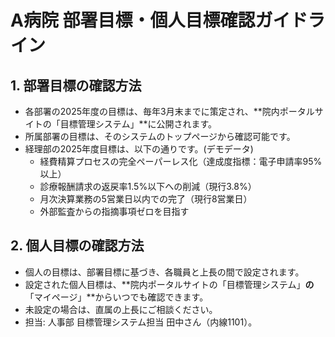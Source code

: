 # A病院 部署目標・個人目標確認ガイドライン

## 1. 部署目標の確認方法
- 各部署の2025年度の目標は、毎年3月末までに策定され、**院内ポータルサイトの「目標管理システム」**に公開されます。
- 所属部署の目標は、そのシステムのトップページから確認可能です。
- 経理部の2025年度目標は、以下の通りです。(デモデータ)
    - 経費精算プロセスの完全ペーパーレス化（達成度指標：電子申請率95%以上）
    - 診療報酬請求の返戻率1.5%以下への削減（現行3.8%）
    - 月次決算業務の5営業日以内での完了（現行8営業日）
    - 外部監査からの指摘事項ゼロを目指す

## 2. 個人目標の確認方法
- 個人の目標は、部署目標に基づき、各職員と上長の間で設定されます。
- 設定された個人目標は、**院内ポータルサイトの「目標管理システム」**の**「マイページ」**からいつでも確認できます。
- 未設定の場合は、直属の上長にご相談ください。
- 担当: 人事部 目標管理システム担当 田中さん（内線1101）。